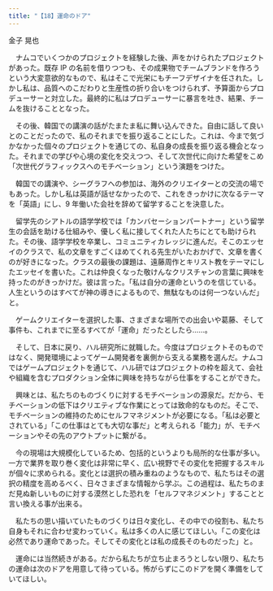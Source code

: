 ```yaml
---
title: "【18】運命のドア"
---
```



金子 晃也


　ナムコでいくつかのプロジェクトを経験した後、声をかけられたプロジェクトがあった。既存 IP の名前を借りつつも、その成果物でチームブランドを作ろうという大変意欲的なもので、私はそこで光栄にもチーフデザイナを任された。しかし私は、品質へのこだわりと生産性の折り合いをつけられず、予算面からプロデューサーと対立した。最終的に私はプロデューサーに暴言を吐き、結果、チームを抜けることとなった。

　その後、韓国での講演の話がたまたま私に舞い込んできた。自由に話して良いとのことだったので、私のそれまでを振り返ることにした。これは、今まで気づかなかった個々のプロジェクトを通じての、私自身の成長を振り返る機会となった。それまでの学びや心境の変化を交えつつ、そして次世代に向けた希望をこめ「次世代グラフィックスへのモチベーション」という演題をつけた。

　韓国での講演や、シーグラフへの参加は、海外のクリエイターとの交流の場でもあった。しかし私は英語が話せなかったので、これをきっかけに次なるテーマを「英語」にし、9 年働いた会社を辞めて留学することを決意した。

　留学先のシアトルの語学学校では「カンバセーションパートナー」という留学生の会話を助ける仕組みや、優しく私に接してくれた人たちにとても助けられた。その後、語学学校を卒業し、コミュニティカレッジに進んだ。そこのエッセイのクラスで、私の文章をすごくほめてくれる先生がいたおかげで、文章を書くのが好きになった。クラスの最後の課題は、遠藤周作とキリスト教をテーマにしたエッセイを書いた。これは仲良くなった敬けんなクリスチャンの言葉に興味を持ったのがきっかけだ。彼は言った。「私は自分の運命というのを信じている。人生というのはすべてが神の導きによるもので、無駄なものは何一つないんだ」と。

　ゲームクリエイターを選択した事、さまざまな場所での出会いや葛藤、そして事件も、これまでに至るすべてが「運命」だったとしたら……。

　そして、日本に戻り、ハル研究所に就職した。今度はプロジェクトそのものではなく、開発環境によってゲーム開発者を裏側から支える業務を選んだ。ナムコではゲームプロジェクトを通じて、ハル研ではプロジェクトの枠を超えて、会社や組織を含むプロダクション全体に興味を持ちながら仕事をすることができた。

　興味とは、私たちのものづくりに対するモチベーションの源泉だ。だから、モチベーションの低下はクリエティブな作業にとっては致命的なものだ。そこで、モチベーションの維持のためにセルフマネジメントが必要になる。「私は必要とされている」「この仕事はとても大切な事だ」と考えられる「能力」が、モチベーションやその先のアウトプットに繋がる。

　今の現場は大規模化しているため、包括的というよりも局所的な仕事が多い。一方で業界を取り巻く変化は非常に早く、広い視野でその変化を把握するスキルが個々に求められる。変化とは選択の積み重ねのようなもので、私たちはその選択の精度を高めるべく、日々さまざまな情報から学ぶ。この過程は、私たちのまだ見ぬ新しいものに対する漠然とした恐れを「セルフマネジメント」することと言い換える事が出来る。

　私たちの思い描いていたものづくりは日々変化し、その中での役割も、私たち自身もそれに合わせ変わっていく。私は多くの人に感じてほしい。「この変化は必然であり運命であった。そしてその変化とは私の成長そのものだった」と。

　運命には当然続きがある。だから私たちが立ち止まろうとしない限り、私たちの運命は次のドアを用意して待っている。怖がらずにこのドアを開く準備をしていてほしい。
